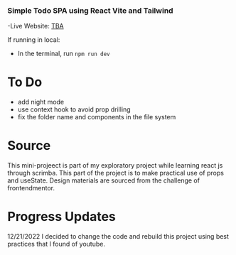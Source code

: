 ### Simple Todo SPA using React Vite and Tailwind

-Live Website: [TBA]()

If running in local:
- In the terminal, run `npm run dev`

# To Do
- add night mode
- use context hook to avoid prop drilling
- fix the folder name and components in the file system


# Source
This mini-projeect is part of my exploratory project while learning react js through scrimba. This part of the project is to make practical use of props and useState.
Design materials are sourced from the challenge of frontendmentor.

# Progress Updates
12/21/2022
I decided to change the code and rebuild this project using best practices that I found of youtube.


